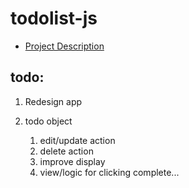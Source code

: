 # todolist-js

* [Project Description](https://www.theodinproject.com/lessons/javascript-todo-list)

## todo:
1. Redesign app

1. todo object
    1. edit/update action
    1. delete action
    1. improve display
    1. view/logic for clicking complete...
